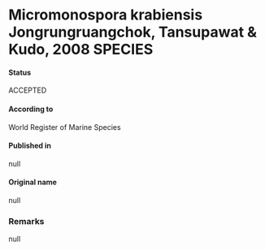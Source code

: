 # Micromonospora krabiensis Jongrungruangchok, Tansupawat & Kudo, 2008 SPECIES

#### Status
ACCEPTED

#### According to
World Register of Marine Species

#### Published in
null

#### Original name
null

### Remarks
null